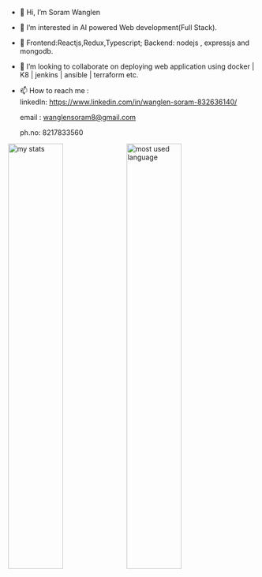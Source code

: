 - 👋 Hi, I’m Soram Wanglen
- 👀 I’m interested in AI powered Web development(Full Stack).
- 🌱 Frontend:Reactjs,Redux,Typescript; Backend: nodejs , expressjs and mongodb.
- 💞️ I’m looking to collaborate on deploying web application using docker | K8 | jenkins | ansible | terraform etc.
- 📫 How to reach me :  
  linkedIn: https://www.linkedin.com/in/wanglen-soram-832636140/
  
  email : wanglensoram8@gmail.com 
    
  ph.no: 8217833560

<img alt = "my stats" align ="left"  width = "47%" src = "https://github-readme-stats.vercel.app/api?username=soram123&show_icons=true" />

<img alt = "most used language" align= "left" width= "47%" src = "https://github-readme-stats.vercel.app/api/top-langs/?username=soram123&layout=compact" />


  
   


